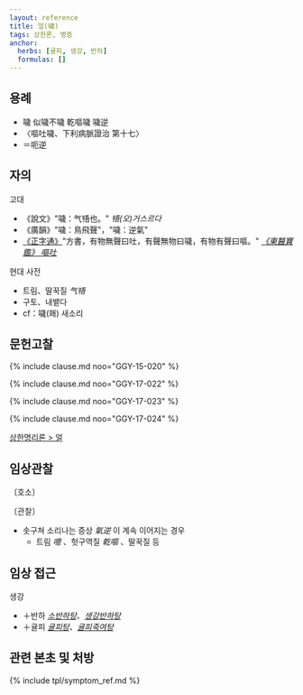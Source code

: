 ```yaml
---
layout: reference
title: 얼(噦)
tags: 상한론, 병증
anchor:
  herbs: [귤피, 생강, 반하]
  formulas: []
---
```


## 용례

* 噦 似噦不噦 乾嘔噦 噦逆
* 〈嘔吐噦、下利病脈證治 第十七〉
* ＝呃逆

## 자의

고대
* 《說文》"噦：气啎也。" _啎(오)거스르다_
* 《廣韻》"噦：鳥飛聲"，"噦：逆氣"
* [《正字通》](https://baike.baidu.com/item/%E6%AD%A3%E5%AD%97%E9%80%9A/10013853)"方書，有物無聲曰吐，有聲無物曰噦，有物有聲曰嘔。" _[《東醫寶鑑》 嘔吐](https://mediclassics.kr/books/8/volume/13/#content_175)_

현대 사전
* 트림、딸꾹질 _气啎_
* 구토、내뱉다
* cf：噦(홰) 새소리

## 문헌고찰

{% include clause.md noo="GGY-15-020" %}

{% include clause.md noo="GGY-17-022" %}

{% include clause.md noo="GGY-17-023" %}

{% include clause.md noo="GGY-17-024" %}

[상한명리론 > 얼]({{site.baseurl}}/reference/Books/Etc/상한명리론#얼)

## 임상관찰

〔호소〕

〔관찰〕
* 솟구쳐 소리나는 증상 _氣逆_ 이 계속 이어지는 경우
  - 트림 _噫_ 、헛구역질 _乾嘔_ 、딸꾹질 등

## 임상 접근

생강
* ＋반하 _[소반하탕]({{site.formulaurl}}/소반하탕)、[생강반하탕]({{site.formulaurl}}/생강반하탕)_
* ＋귤피 _[귤피탕]({{site.formulaurl}}/귤피탕)、<i class="fa fa-bookmark"></i>[귤피죽여탕]({{site.formulaurl}}/귤피죽여탕)_

## 관련 본초 및 처방


{% include tpl/symptom_ref.md %}
